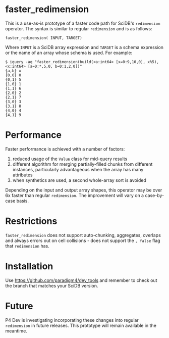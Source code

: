 # faster_redimension
This is a use-as-is prototype of a faster code path for SciDB's `redimension` operator. The syntax is similar to regular `redimension` and is as follows:
```
faster_redimension( INPUT, TARGET)
```
Where `INPUT` is a SciDB array expression and `TARGET` is a schema expression or the name of an array whose schema is used. For example:
```
$ iquery -aq "faster_redimension(build(<a:int64> [x=0:9,10,0], x%5), <x:int64> [a=0:*,5,0, b=0:1,2,0])"
{a,b} x
{0,0} 0
{0,1} 5
{1,0} 1
{1,1} 6
{2,0} 2
{2,1} 7
{3,0} 3
{3,1} 8
{4,0} 4
{4,1} 9
```

# Performance
Faster performance is achieved with a number of factors:

1. reduced usage of the `Value` class for mid-query results
2. different algorithm for merging partially-filled chunks from different instances, particularly advantageous when the array has many attributes
3. when synthetics are used, a second whole-array sort is avoided

Depending on the input and output array shapes, this operator may be over 6x faster than regular `redimension`. The improvement will vary on a case-by-case basis. 

# Restrictions
`faster_redimension` does not support auto-chunking, aggregates, overlaps and always errors out on cell collisions - does not support the `, false` flag that `redimension` has.

# Installation
Use https://github.com/paradigm4/dev_tools and remember to check out the branch that matches your SciDB version.

# Future
P4 Dev is investigating incorporating these changes into regular `redimension` in future releases. This prototype will remain available in the meantime.
